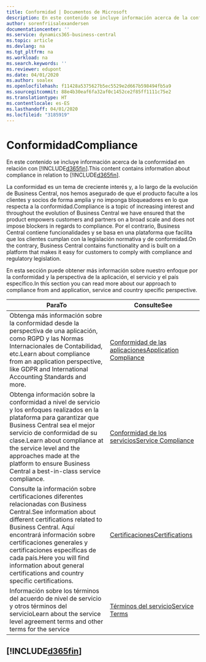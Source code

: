 ```yaml
---
title: Conformidad | Documentos de Microsoft
description: En este contenido se incluye información acerca de la conformidad en relación con Business Central.
author: sorenfriisalexandersen
documentationcenter: ''
ms.service: dynamics365-business-central
ms.topic: article
ms.devlang: na
ms.tgt_pltfrm: na
ms.workload: na
ms.search.keywords: ''
ms.reviewer: edupont
ms.date: 04/01/2020
ms.author: soalex
ms.openlocfilehash: f11428a5375627b5ec5529e2d667b598494fb5a9
ms.sourcegitcommit: 88e4b30eaf6fa32af0c1452ce2f85ff1111c75e2
ms.translationtype: HT
ms.contentlocale: es-ES
ms.lasthandoff: 04/01/2020
ms.locfileid: "3185919"
---
```

# <a name="compliance"></a><span data-ttu-id="e6e5f-103">Conformidad</span><span class="sxs-lookup"><span data-stu-id="e6e5f-103">Compliance</span></span>
<span data-ttu-id="e6e5f-104">En este contenido se incluye información acerca de la conformidad en relación con [!INCLUDE[d365fin](../includes/d365fin_md.md)].</span><span class="sxs-lookup"><span data-stu-id="e6e5f-104">This content contains information about compliance in relation to [!INCLUDE[d365fin](../includes/d365fin_md.md)].</span></span>  

<span data-ttu-id="e6e5f-105">La conformidad es un tema de creciente interés y, a lo largo de la evolución de Business Central, nos hemos asegurado de que el producto faculte a los clientes y socios de forma amplia y no imponga bloqueadores en lo que respecta a la conformidad.</span><span class="sxs-lookup"><span data-stu-id="e6e5f-105">Compliance is a topic of increasing interest and throughout the evolution of Business Central we have ensured that the product empowers customers and partners on a broad scale and does not impose blockers in regards to compliance.</span></span> <span data-ttu-id="e6e5f-106">Por el contrario, Business Central contiene funcionalidades y se basa en una plataforma que facilita que los clientes cumplan con la legislación normativa y de conformidad.</span><span class="sxs-lookup"><span data-stu-id="e6e5f-106">On the contrary, Business Central contains functionality and is built on a platform that makes it easy for customers to comply with compliance and regulatory legislation.</span></span>

<span data-ttu-id="e6e5f-107">En esta sección puede obtener más información sobre nuestro enfoque por la conformidad y la perspectiva de la aplicación, el servicio y el país específico.</span><span class="sxs-lookup"><span data-stu-id="e6e5f-107">In this section you can read more about our approach to compliance from and application, service and country specific perspective.</span></span>

|<span data-ttu-id="e6e5f-108">**Para**</span><span class="sxs-lookup"><span data-stu-id="e6e5f-108">**To**</span></span>|<span data-ttu-id="e6e5f-109">**Consulte**</span><span class="sxs-lookup"><span data-stu-id="e6e5f-109">**See**</span></span>|  
|------------|-------------|  
|<span data-ttu-id="e6e5f-110">Obtenga más información sobre la conformidad desde la perspectiva de una aplicación, como RGPD y las Normas Internacionales de Contabilidad, etc.</span><span class="sxs-lookup"><span data-stu-id="e6e5f-110">Learn about compliance from an application perspective, like GDPR and International Accounting Standards and more.</span></span>|[<span data-ttu-id="e6e5f-111">Conformidad de las aplicaciones</span><span class="sxs-lookup"><span data-stu-id="e6e5f-111">Application Compliance</span></span>](compliance-application-compliance.md)|  
|<span data-ttu-id="e6e5f-112">Obtenga información sobre la conformidad a nivel de servicio y los enfoques realizados en la plataforma para garantizar que Business Central sea el mejor servicio de conformidad de su clase.</span><span class="sxs-lookup"><span data-stu-id="e6e5f-112">Learn about compliance at the service level and the approaches made at the platform to ensure Business Central a best-in-class service compliance.</span></span>|[<span data-ttu-id="e6e5f-113">Conformidad de los servicios</span><span class="sxs-lookup"><span data-stu-id="e6e5f-113">Service Compliance</span></span>](compliance-service-compliance.md)|  
|<span data-ttu-id="e6e5f-114">Consulte la información sobre certificaciones diferentes relacionadas con Business Central.</span><span class="sxs-lookup"><span data-stu-id="e6e5f-114">See information about different certifications related to Business Central.</span></span> <span data-ttu-id="e6e5f-115">Aquí encontrará información sobre certificaciones generales y certificaciones específicas de cada país.</span><span class="sxs-lookup"><span data-stu-id="e6e5f-115">Here you will find information about general certifications and country specific certifications.</span></span>|[<span data-ttu-id="e6e5f-116">Certificaciones</span><span class="sxs-lookup"><span data-stu-id="e6e5f-116">Certifications</span></span>](compliance-certifications.md)|  
|<span data-ttu-id="e6e5f-117">Información sobre los términos del acuerdo de nivel de servicio y otros términos del servicio</span><span class="sxs-lookup"><span data-stu-id="e6e5f-117">Learn about the service level agreement terms and other terms for the service</span></span>|[<span data-ttu-id="e6e5f-118">Términos del servicio</span><span class="sxs-lookup"><span data-stu-id="e6e5f-118">Service Terms</span></span>](compliance-service-compliance.md#service-terms)|  

## [!INCLUDE[d365fin](../includes/free_trial_md.md)]  
